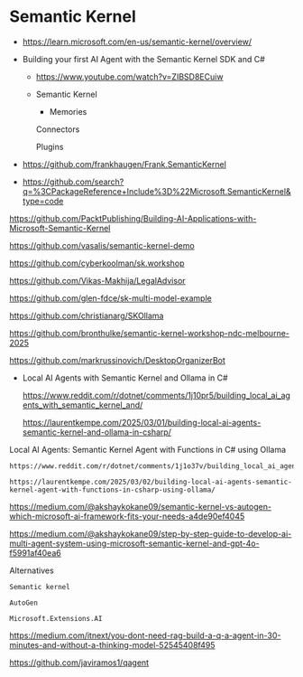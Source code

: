 # Semantic Kernel


*   https://learn.microsoft.com/en-us/semantic-kernel/overview/

*   Building your first AI Agent with the Semantic Kernel SDK and C# 

    *   https://www.youtube.com/watch?v=ZIBSD8ECuiw

    *   Semantic Kernel

        *   Memories

        Connectors

        Plugins

*   https://github.com/frankhaugen/Frank.SemanticKernel

*   https://github.com/search?q=%3CPackageReference+Include%3D%22Microsoft.SemanticKernel&type=code

https://github.com/PacktPublishing/Building-AI-Applications-with-Microsoft-Semantic-Kernel

https://github.com/vasalis/semantic-kernel-demo

https://github.com/cyberkoolman/sk.workshop

https://github.com/Vikas-Makhija/LegalAdvisor

https://github.com/glen-fdce/sk-multi-model-example

https://github.com/christianarg/SKOllama

https://github.com/bronthulke/semantic-kernel-workshop-ndc-melbourne-2025

https://github.com/markrussinovich/DesktopOrganizerBot


*   Local AI Agents with Semantic Kernel and Ollama in C#

    https://www.reddit.com/r/dotnet/comments/1j10pr5/building_local_ai_agents_with_semantic_kernel_and/

    https://laurentkempe.com/2025/03/01/building-local-ai-agents-semantic-kernel-and-ollama-in-csharp/

Local AI Agents: Semantic Kernel Agent with Functions in C# using Ollama

    https://www.reddit.com/r/dotnet/comments/1j1o37v/building_local_ai_agents_semantic_kernel_agent/

    https://laurentkempe.com/2025/03/02/building-local-ai-agents-semantic-kernel-agent-with-functions-in-csharp-using-ollama/

https://medium.com/@akshaykokane09/semantic-kernel-vs-autogen-which-microsoft-ai-framework-fits-your-needs-a4de90ef4045

https://medium.com/@akshaykokane09/step-by-step-guide-to-develop-ai-multi-agent-system-using-microsoft-semantic-kernel-and-gpt-4o-f5991af40ea6

Alternatives

    Semantic kernel

    AutoGen

    Microsoft.Extensions.AI




https://medium.com/itnext/you-dont-need-rag-build-a-q-a-agent-in-30-minutes-and-without-a-thinking-model-52545408f495

https://github.com/javiramos1/qagent

